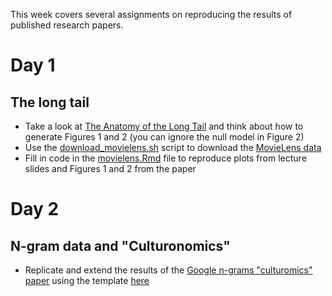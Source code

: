 This week covers several assignments on reproducing the results of published research papers.

# Day 1

## The long tail

* Take a look at [The Anatomy of the Long Tail](https://5harad.com/papers/long_tail.pdf) and think about how to generate Figures 1 and 2 (you can ignore the null model in Figure 2)
* Use the [download_movielens.sh](download_movielens.sh) script to download the [MovieLens data](http://grouplens.org/datasets/movielens/)
* Fill in code in the [movielens.Rmd](https://rawcdn.githack.com/GabyMartinez/coursework/3677f31be5f4b74321ade1315713b1f1cf938b60/week3/day1/movielens.html) file to reproduce plots from lecture slides and Figures 1 and 2 from the paper

# Day 2

## N-gram data and "Culturonomics"

* Replicate and extend the results of the [Google n-grams "culturomics" paper](https://science.sciencemag.org/content/331/6014/176) using the template [here](ngrams/)
